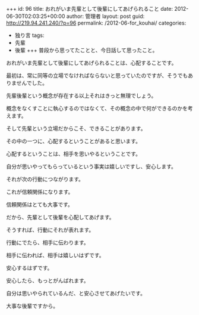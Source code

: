 +++
id: 96
title: おれがいま先輩として後輩にしてあげられること
date: 2012-06-30T02:03:25+00:00
author: 管理者
layout: post
guid: http://219.94.241.240/?p=96
permalink: /2012-06-for_kouhai/
categories:
  - 独り言
tags:
  - 先輩
  - 後輩
+++
普段から思ってたことと、今日話して思ったこと。
  
おれがいま先輩として後輩にしてあげられることは、心配することです。 

最初は、常に同等の立場でなければならないと思っていたのですが、そうでもありませんでした。
  
先輩後輩という概念が存在する以上それはきっと無理でしょう。
  
概念をなくすことに執心するのではなくて、その概念の中で何ができるのかを考えます。 

そして先輩という立場だからこそ、できることがあります。
  
その中の一つに、心配するということがあると思います。
  
心配するということは、相手を思いやるということです。
  
自分が思いやってもらっているという事実は嬉しいですし、安心します。
  
それが次の行動につながります。
  
これが信頼関係になります。 

信頼関係はとても大事です。 

だから、先輩として後輩を心配してあげます。
  
そうすれば、行動にそれが表れます。
  
行動にでたら、相手に伝わります。
  
相手に伝われば、相手は嬉しいはずです。
  
安心するはずです。
  
安心したら、もっとがんばれます。 

自分は思いやられているんだ、と安心させてあげたいです。
  
大事な後輩ですから。